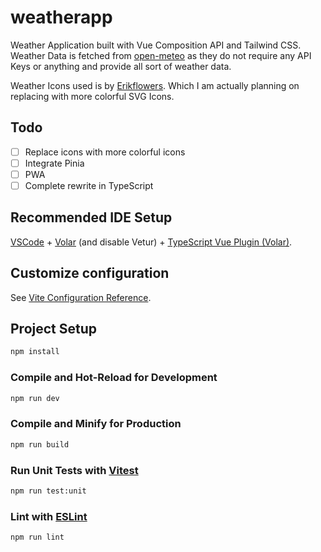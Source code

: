 # weatherapp

Weather Application built with Vue Composition API and Tailwind CSS.
Weather Data is fetched from [open-meteo](https://open-meteo.com) as they do not require any API Keys or anything and provide all sort of weather data.

Weather Icons used is by [Erikflowers](https://erikflowers.github.io/weather-icons/). Which I am actually planning on replacing with more colorful SVG Icons.

## Todo
- [ ] Replace icons with more colorful icons
- [ ] Integrate Pinia
- [ ] PWA
- [ ] Complete rewrite in TypeScript

## Recommended IDE Setup

[VSCode](https://code.visualstudio.com/) + [Volar](https://marketplace.visualstudio.com/items?itemName=Vue.volar) (and disable Vetur) + [TypeScript Vue Plugin (Volar)](https://marketplace.visualstudio.com/items?itemName=Vue.vscode-typescript-vue-plugin).

## Customize configuration

See [Vite Configuration Reference](https://vitejs.dev/config/).

## Project Setup

```sh
npm install
```

### Compile and Hot-Reload for Development

```sh
npm run dev
```

### Compile and Minify for Production

```sh
npm run build
```

### Run Unit Tests with [Vitest](https://vitest.dev/)

```sh
npm run test:unit
```

### Lint with [ESLint](https://eslint.org/)

```sh
npm run lint
```
